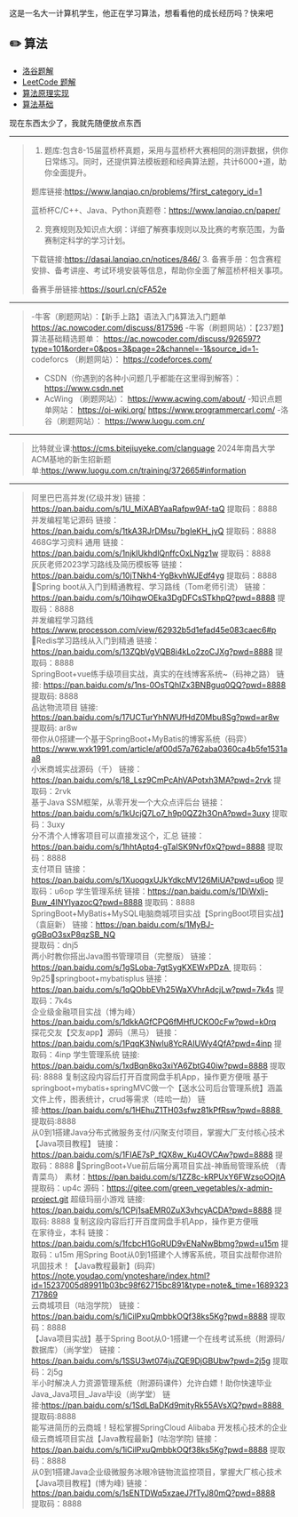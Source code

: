 这是一名大一计算机学生，他正在学习算法，想看看他的成长经历吗？快来吧   
## :pencil2: 算法  
  
- [洛谷题解](https://github.com/coderWrc/Algorithm-Problem-Solutions/blob/main/洛谷题解/洛谷题解%20-%20目录.md)  
- [LeetCode 题解](https://github.com/coderWrc/Algorithm-Problem-Solutions/blob/main/LeetCode%20题解/LeetCode%20题解%20-%20目录.md)
- [算法原理实现](https://github.com/coderWrc/Algorithm-Problem-Solutions/blob/main/算法原理实现/算法原理实现目录.md)  
- [算法基础](https://github.com/coderWrc/Algorithm-Problem-Solutions/blob/main/算法基础.md)   

 
  
现在东西太少了，我就先随便放点东西
***
>1. 题库:包含8-15届蓝桥杯真题，采用与蓝桥杯大赛相同的测评数据，供你日常练习。同时，还提供算法模板题和经典算法题，共计6000+道，助你全面提升。
>>
>题库链接:https://www.lanqiao.cn/problems/?first_category_id=1
>>
>蓝桥杯C/C++、Java、Python真题卷：https://www.lanqiao.cn/paper/
>>
>2. 竞赛规则及知识点大纲：详细了解赛事规则以及比赛的考察范围，为备赛制定科学的学习计划。
>>
>下载链接:https://dasai.lanqiao.cn/notices/846/
>3. 备赛手册：包含赛程安排、备考讲座、考试环境安装等信息，帮助你全面了解蓝桥杯相关事项。
>>
>备赛手册链接:https://sourl.cn/cFA52e
***
>-牛客（刷题网站）：【新手上路】语法入门&算法入门题单
https://ac.nowcoder.com/discuss/817596
-牛客（刷题网站）：【237题】算法基础精选题单：
https://ac.nowcoder.com/discuss/926597?type=101&order=0&pos=3&page=2&channel=-1&source_id=1-
>codeforcs （刷题网站）：
https://codeforces.com/
>- CSDN（你遇到的各种小问题几乎都能在这里得到解答）：  
https://www.csdn.net
>- AcWing （刷题网站）：
https://www.acwing.com/about/
-知识点题单网站：
https://oi-wiki.org/
https://www.programmercarl.com/
-洛谷（刷题网站）：
https://www.luogu.com.cn/
***
>比特就业课:https://cms.bitejiuyeke.com/clanguage
2024年南昌大学ACM基地的新生招新题单:https://www.luogu.com.cn/training/372665#information
***
>阿里巴巴高并发(亿级并发)        链接：https://pan.baidu.com/s/1U_MiXABYaaRafpw9Af-taQ 
提取码：8888                         
并发编程笔记源码        链接：https://pan.baidu.com/s/1tkA3RJrDMsu7bgIeKH_jvQ 
提取码：8888                         
468G学习资料  通用        链接：https://pan.baidu.com/s/1njkIUkhdlQnffcOxLNgz1w 
提取码：8888                                                                      
灰灰老师2023学习路线及简历模板等        链接：https://pan.baidu.com/s/10jTNkh4-YgBkvhWJEdf4yg 
提取码：8888 Spring boot从入门到精通教程、学习路线（Tom老师引流）        链接：https://pan.baidu.com/s/10ihqwOEka3DgDFCsSTkhpQ?pwd=8888 
提取码：8888                         
并发编程学习路线         https://www.processon.com/view/62932b5d1efad45e083caec6#p        Redis学习路线从入门到精通        链接：https://pan.baidu.com/s/13ZQbVgVQB8i4kLo2zoCJXg?pwd=8888 
提取码：8888                         
SpringBoot+vue练手级项目实战，真实的在线博客系统~（码神之路）        链接: https://pan.baidu.com/s/1ns-0OsTQhlZx3BNBguq0QQ?pwd=8888 
提取码: 8888                 
品达物流项目        链接: https://pan.baidu.com/s/17UCTurYhNWUfHdZ0Mbu8Sg?pwd=ar8w 提取码: ar8w         
带你从0搭建一个基于SpringBoot+MyBatis的博客系统（码弈）        https://www.wxk1991.com/article/af00d57a762aba0360ca4b5fe1531aa8                
小米商城实战源码（千）        链接：https://pan.baidu.com/s/18_Lsz9CmPcAhVAPotxh3MA?pwd=2rvk 
提取码：2rvk         
基于Java SSM框架，从零开发一个大众点评后台        链接：https://pan.baidu.com/s/1kUcjQ7Lo7_h9p0QZ2h3OnA?pwd=3uxy 
提取码：3uxy                 
分不清个人博客项目可以直接发这个，汇总        链接：https://pan.baidu.com/s/1hhtAptq4-gTaISK9Nvf0xQ?pwd=8888 
提取码：8888         
支付项目        链接：https://pan.baidu.com/s/1XuoqgxUJkYdkcMV126MiUA?pwd=u6op 
提取码：u6op 
学生管理系统        链接：https://pan.baidu.com/s/1DiWxlj-Buw_4INYIyazocQ?pwd=8888 
提取码：8888         
SpringBoot+MyBatis+MySQL电脑商城项目实战【SpringBoot项目实战】（袁庭新）        链接：https://pan.baidu.com/s/1MyBJ-gGBqO3sxP8qzSB_NQ  
提取码：dnj5        
两小时教你搭出Java图书管理项目（完整版）        链接：https://pan.baidu.com/s/1gSLoba-7gtSygKXEWxPDzA 
提取码：9p25springboot+mybatisplus         链接：https://pan.baidu.com/s/1qQObbEVh25WaXVhrAdcjLw?pwd=7k4s 
提取码：7k4s                 
企业级金融项目实战（博为峰）        https://pan.baidu.com/s/1dkkAGfCPQ6fMHfUCKO0cFw?pwd=k0rq                
探花交友【交友app】源码（黑马）        链接：https://pan.baidu.com/s/1PqqK3NwIu8YcRAIUWy4QfA?pwd=4inp 
提取码：4inp 
学生管理系统        链接: https://pan.baidu.com/s/1xdBqn8kq3xiYA6ZbtG40iw?pwd=8888 提取码: 8888 复制这段内容后打开百度网盘手机App，操作更方便哦 
基于springboot+mybatis+springMVC做一个【送水公司后台管理系统】涵盖文件上传，图表统计，crud等需求（哇哈一劫）        链接:https://pan.baidu.com/s/1HEhuZ1TH03sfwz81kPfRsw?pwd=8888 
提取码:8888                
从0到1搭建Java分布式微服务支付/闪聚支付项目，掌握大厂支付核心技术【Java项目教程】        链接：https://pan.baidu.com/s/1FIAE7sP_fQX8w_Ku4OVCAw?pwd=8888 
提取码：8888                 SpringBoot+Vue前后端分离项目实战-神盾局管理系统 （青青菜鸟）        素材：https://pan.baidu.com/s/1ZZ8c-kRPUxY6FWzsoOOjtA 
提取码：up4c
源码：https://gitee.com/green_vegetables/x-admin-project.git
超级玛丽小游戏        链接: https://pan.baidu.com/s/1CPj1saEMR0ZuX3vhcyACDA?pwd=8888 提取码: 8888 复制这段内容后打开百度网盘手机App，操作更方便哦         
在家待业，本科        链接：https://pan.baidu.com/s/1fcbcH1GoRUD9vENaNwBbmg?pwd=u15m 
提取码：u15m 
用Spring Boot从0到1搭建个人博客系统，项目实战帮你进阶巩固技术！【Java教程最新】(码弈)        https://note.youdao.com/ynoteshare/index.html?id=15237005d89911b03bc98f62715bc891&type=note&_time=1689323717869                
云商城项目（咕泡学院）        链接：https://pan.baidu.com/s/1iCilPxuQmbbkOQf38ks5Kg?pwd=8888 
提取码：8888                         
【Java项目实战】基于Spring Boot从0-1搭建一个在线考试系统（附源码/数据库）（尚学堂）        链接：https://pan.baidu.com/s/1SSU3wt074juZQE9DjGBUbw?pwd=2j5g 
提取码：2j5g                                 
半小时解决人力资源管理系统（附源码课件）允许白嫖！助你快速毕业Java_Java项目_Java毕设（尚学堂）        链接:https://pan.baidu.com/s/1SdLBaDKd9mityRk55AVsXQ?pwd=8888 
提取码:8888                                
能写进简历的云商城！轻松掌握SpringCloud Alibaba 开发核心技术的企业级云商城项目实战【Java教程最新】(咕泡学院)        链接：https://pan.baidu.com/s/1iCilPxuQmbbkOQf38ks5Kg?pwd=8888 
提取码：8888                 
从0到1搭建Java企业级微服务冰眼冷链物流监控项目，掌握大厂核心技术【Java项目教程】(博为峰)        链接：https://pan.baidu.com/s/1sENTDWq5xzaeJ7fTyJ80mQ?pwd=8888   
提取码：8888
